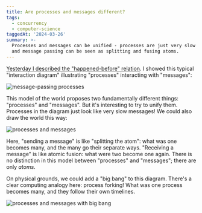 ```yaml
---
title: Are processes and messages different?
tags:
  - concurrency
  - computer-science
taggedAt: '2024-03-26'
summary: >-
  Processes and messages can be unified - processes are just very slow messages,
  and message passing can be seen as splitting and fusing atoms.
---
```


[Yesterday I described the "happened-before" relation](/2017/02/10/happened-before/). I showed this typical "interaction diagram" illustrating "processes" interacting with "messages":

![message-passing processes](/assets/2017-02-10-happened-before/message-passing-processes.png)

This model of the world proposes two fundamentally different things: "processes" and "messages". But it's interesting to try to unify them. Processes in the diagram just look like very slow messages! We could also draw the world this way:

![processes and messages](/assets/2017-02-11-are-processes-and-messages-different/processes-and-messages.png)

Here, "sending a message" is like "splitting the atom": what was one becomes many, and the many go their separate ways. "Receiving a message" is like atomic fusion: what were two become one again. There is no distinction in this model between "processes" and "messages"; there are only _atoms_.

On physical grounds, we could add a "big bang" to this diagram. There's a clear computing analogy here: process forking! What was one process becomes many, and they follow their own timelines.

![processes and messages with big bang](/assets/2017-02-11-are-processes-and-messages-different/big-bang.png)
